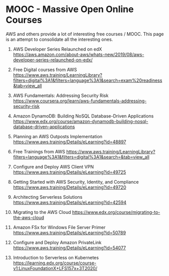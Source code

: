 # MOOC - Massive Open Online Courses

AWS and others provide a lot of interesting free courses / MOOC. This page is an attempt to consolidate all the interesting ones.

1. AWS Developer Series Relaunched on edX
https://aws.amazon.com/about-aws/whats-new/2019/08/aws-developer-series-relaunched-on-edx/

1. Free Digital courses from AWS
https://www.aws.training/LearningLibrary?filters=digital%3A1&filters=language%3A1&search=exam%20readiness&tab=view_all

1. AWS Fundamentals: Addressing Security Risk
https://www.coursera.org/learn/aws-fundamentals-addressing-security-risk

1. Amazon DynamoDB: Building NoSQL Database-Driven Applications
https://www.edx.org/course/amazon-dynamodb-building-nosql-database-driven-applications

1. Planning an AWS Outposts Implementation
https://www.aws.training/Details/eLearning?id=48897

1. Free Trainings from AWS
https://www.aws.training/LearningLibrary?filters=language%3A1&filters=digital%3A1&search=&tab=view_all

1. Configure and Deploy AWS Client VPN
https://www.aws.training/Details/eLearning?id=49725

1. Getting Started with AWS Security, Identity, and Compliance
https://www.aws.training/Details/eLearning?id=49720

1. Architecting Serverless Solutions
https://www.aws.training/Details/eLearning?id=42594

1. Migrating to the AWS Cloud
https://www.edx.org/course/migrating-to-the-aws-cloud

1. Amazon FSx for Windows File Server Primer
https://www.aws.training/Details/eLearning?id=50789

1. Configure and Deploy Amazon PrivateLink
https://www.aws.training/Details/eLearning?id=54077

1. Introduction to Serverless on Kubernetes
https://learning.edx.org/course/course-v1:LinuxFoundationX+LFS157x+3T2020/

